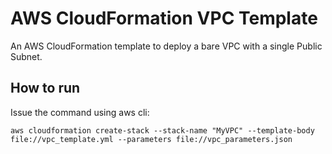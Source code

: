 # AWS CloudFormation VPC Template
An AWS CloudFormation template to deploy a bare VPC with a single Public Subnet.

## How to run

Issue the command using aws cli:
```
aws cloudformation create-stack --stack-name "MyVPC" --template-body file://vpc_template.yml --parameters file://vpc_parameters.json 
```
